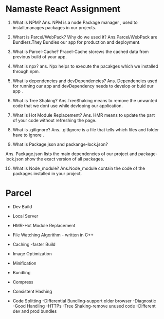 # Namaste React Assignment

1. What is NPM?
   Ans. NPM is a node Package manager , used to install,manages packages in our projects.

2. Whart is Parcel/WebPack? Why do we used it?
   Ans.Parcel/WebPack are Bundlers.They Bundles our app for production and deployment.

3. What is Parcel-Cache?
   Pracel-Cache storews the cached data from previous build of your app.

4. What is npx?
   ans. Npx helps to execute the pacakges which we installed through npm.

5. What is dependencies and devDependencies?
   Ans. Dependencies used for running our app and devDependency needs to develop or buid our app .

6. What is Tree Shaking?
   Ans.TreeShaking means to remove the unwanted code that we dont use while devloping our application.

7. What is Hot Module Replacement?
   Ans. HMR means to update the part of your code without refreshing the page.
8. What is .gitIgnore?
Ans. .gitIgnore is a file that tells which files and folder have to ignore .

9.  What is Package.json and packange-lock.json?

Ans. Package.json lists the main dependencies of our project and package-lock.json show the exact version of all packages.

10. What is Node_module?
    Ans.Node_module contain the code of the packages installed in your project.

# Parcel

- Dev Build
- Local Server
- HMR-Hot Module Replacement
- File Watching Algorithm - written in C++
- Caching -faster Build
- Image Optimization

- Minification
- Bundling
- Compress
- Consistent Hashing
- Code Splitting
  -Differential Bundling-support older browser
  -Diagnostic
  -Good Handling
  -HTTPs
  -Tree Shaking-remove unused code
  -Different dev and prod bundles
